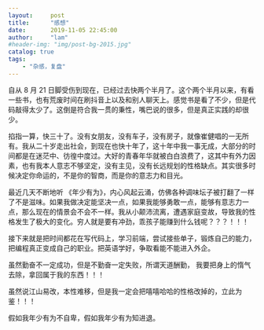 ```yaml
---
layout:     post
title:      "感想"
date:       2019-11-05 22:45:00
author:     "lam"
#header-img: "img/post-bg-2015.jpg"
catalog: true
tags:
    - "杂感，复盘"
---
```


自从 8 月 21 日脚受伤到现在，已经过去快两个半月了。这个两个半月以来，有看一些书，也有荒废时间在刷抖音上以及和别人聊天上。感觉书是看了不少，但是代码敲得太少了。这倒是符合我一贯的秉性，嘴巴说的很多，但是真正实践的却很少。

掐指一算，快三十了。没有女朋友，没有车子，没有房子，就像崔健唱的一无所有。我从二十岁走出社会，到现在也快十年了，这十年中我一事无成，大部分的时间都是在迷茫中、彷徨中度过。大好的青春年华就被白白浪费了，这其中有外力因素，也有我本人意志不够坚定，没有主见，没有长远规划的性格缺点。其实很多时候决定你命运的，不是你的智商，而是你的意志力和目光。

最近几天不断地听 《年少有为》，内心风起云涌，仿佛各种调味坛子被打翻了一样了不是滋味。如果我做决定能坚决一点，如果我能够勇敢一点，能够有意志力一点，那么现在的情景会不会不一样。我从小颠沛流离，遭遇家庭变故，导致我的性格发生了极大的变化。穷人就是要有冲劲，乖孩子能赚到什么钱呢？？？！！！

接下来就是把时间都花在写代码上，学习前端，尝试接些单子，锻炼自己的能力，把编程真正变成自己的职业。把英语学好，争取看能不能进入外企。

虽然勤奋不一定成功，但是不勤奋一定失败，所谓天道酬勤， 我要把身上的惰气去除，拿回属于我的东西！！！

虽然说江山易改，本性难移，但是我一定会把嘻嘻哈哈的性格改掉的，立此为鉴！！！

假如我年少有为不自卑，假如我年少有为知进退。